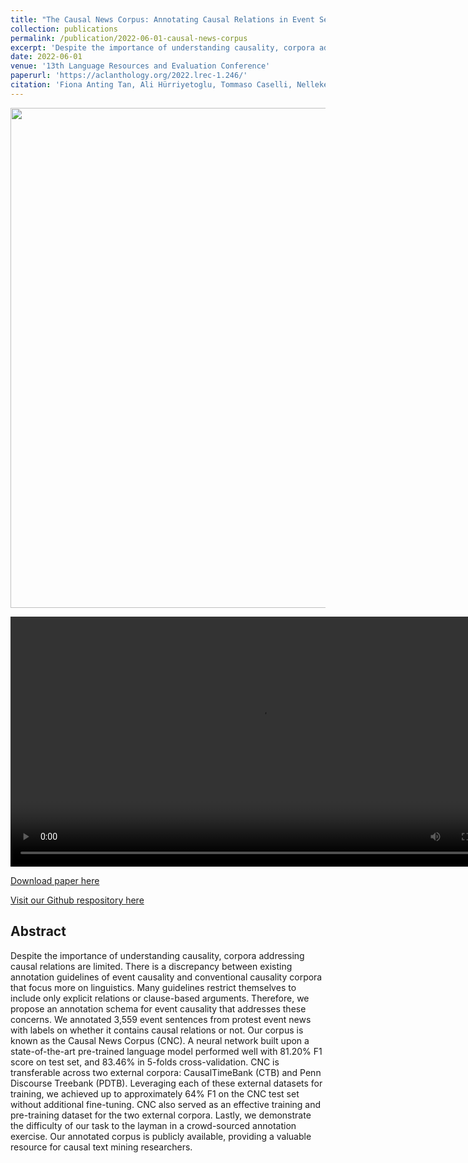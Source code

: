 ```yaml
---
title: "The Causal News Corpus: Annotating Causal Relations in Event Sentences from News"
collection: publications
permalink: /publication/2022-06-01-causal-news-corpus
excerpt: 'Despite the importance of understanding causality, corpora addressing causal relations are limited. There is a discrepancy between existing annotation guidelines of event causality and conventional causality corpora that focus more on linguistics. Many guidelines restrict themselves to include only explicit relations or clause-based arguments. Therefore, we propose an annotation schema for event causality that addresses these concerns. We annotated 3,559 event sentences from protest event news with labels on whether it contains causal relations or not. Our corpus is known as the Causal News Corpus (CNC). A neural network built upon a state-of-the-art pre-trained language model performed well with 81.20% F1 score on test set, and 83.46% in 5-folds cross-validation. CNC is transferable across two external corpora: CausalTimeBank (CTB) and Penn Discourse Treebank (PDTB). Leveraging each of these external datasets for training, we achieved up to approximately 64% F1 on the CNC test set without additional fine-tuning. CNC also served as an effective training and pre-training dataset for the two external corpora. Lastly, we demonstrate the difficulty of our task to the layman in a crowd-sourced annotation exercise. Our annotated corpus is publicly available, providing a valuable resource for causal text mining researchers.'
date: 2022-06-01
venue: '13th Language Resources and Evaluation Conference'
paperurl: 'https://aclanthology.org/2022.lrec-1.246/'
citation: 'Fiona Anting Tan, Ali Hürriyetoglu, Tommaso Caselli, Nelleke Oostdijk, Tadashi Nomoto, Hansi Hettiarachchi, Iqra Ameer, Onur Uca, Farhana Ferdousi Liza, and Tiancheng Hu. 2022. The Causal News Corpus: Annotating Causal Relations in Event Sentences from News. In Proceedings of the 13th Language Resources and Evaluation Conference, Marseille, France. European Language Resources Association.'
---
```


<img src='../images/posters/CausalNewsCorpus_LREC_2022_POSTER2.png' width=800>


<video width=800><source src='https://drive.google.com/file/d/1byqXPZ9_HOjL0gB0JGGO8UwPElC5nE0i/view?usp=sharing' type='video/mp4'/></video>


<a href='https://aclanthology.org/2022.lrec-1.246/'>Download paper here</a>

<a href='https://github.com/tanfiona/CausalNewsCorpus'>Visit our Github respository here</a>

<h2>Abstract</h2>
Despite the importance of understanding causality, corpora addressing causal relations are limited. There is a discrepancy between existing annotation guidelines of event causality and conventional causality corpora that focus more on linguistics. Many guidelines restrict themselves to include only explicit relations or clause-based arguments. Therefore, we propose an annotation schema for event causality that addresses these concerns. We annotated 3,559 event sentences from protest event news with labels on whether it contains causal relations or not. Our corpus is known as the Causal News Corpus (CNC). A neural network built upon a state-of-the-art pre-trained language model performed well with 81.20% F1 score on test set, and 83.46% in 5-folds cross-validation. CNC is transferable across two external corpora: CausalTimeBank (CTB) and Penn Discourse Treebank (PDTB). Leveraging each of these external datasets for training, we achieved up to approximately 64% F1 on the CNC test set without additional fine-tuning. CNC also served as an effective training and pre-training dataset for the two external corpora. Lastly, we demonstrate the difficulty of our task to the layman in a crowd-sourced annotation exercise. Our annotated corpus is publicly available, providing a valuable resource for causal text mining researchers.
